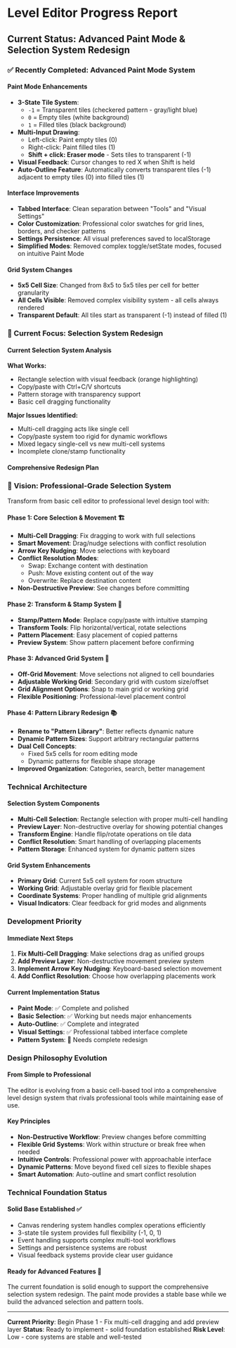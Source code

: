 # Level Editor Progress Report

## Current Status: Advanced Paint Mode & Selection System Redesign

### ✅ Recently Completed: Advanced Paint Mode System

#### **Paint Mode Enhancements**
- **3-State Tile System**: 
  - `-1` = Transparent tiles (checkered pattern - gray/light blue)
  - `0` = Empty tiles (white background)  
  - `1` = Filled tiles (black background)
- **Multi-Input Drawing**:
  - Left-click: Paint empty tiles (0)
  - Right-click: Paint filled tiles (1) 
  - **Shift + click: Eraser mode** - Sets tiles to transparent (-1)
- **Visual Feedback**: Cursor changes to red X when Shift is held
- **Auto-Outline Feature**: Automatically converts transparent tiles (-1) adjacent to empty tiles (0) into filled tiles (1)

#### **Interface Improvements**
- **Tabbed Interface**: Clean separation between "Tools" and "Visual Settings"
- **Color Customization**: Professional color swatches for grid lines, borders, and checker patterns
- **Settings Persistence**: All visual preferences saved to localStorage
- **Simplified Modes**: Removed complex toggle/setState modes, focused on intuitive Paint Mode

#### **Grid System Changes** 
- **5x5 Cell Size**: Changed from 8x5 to 5x5 tiles per cell for better granularity
- **All Cells Visible**: Removed complex visibility system - all cells always rendered
- **Transparent Default**: All tiles start as transparent (-1) instead of filled (1)

### 🔧 Current Focus: Selection System Redesign

#### **Current Selection System Analysis**
**What Works:**
- Rectangle selection with visual feedback (orange highlighting)
- Copy/paste with Ctrl+C/V shortcuts  
- Pattern storage with transparency support
- Basic cell dragging functionality

**Major Issues Identified:**
- Multi-cell dragging acts like single cell
- Copy/paste system too rigid for dynamic workflows
- Mixed legacy single-cell vs new multi-cell systems
- Incomplete clone/stamp functionality

#### **Comprehensive Redesign Plan**

### 🎯 **Vision: Professional-Grade Selection System**

Transform from basic cell editor to professional level design tool with:

#### **Phase 1: Core Selection & Movement** 🏗️
- **Multi-Cell Dragging**: Fix dragging to work with full selections
- **Smart Movement**: Drag/nudge selections with conflict resolution
- **Arrow Key Nudging**: Move selections with keyboard
- **Conflict Resolution Modes**: 
  - Swap: Exchange content with destination
  - Push: Move existing content out of the way
  - Overwrite: Replace destination content
- **Non-Destructive Preview**: See changes before committing

#### **Phase 2: Transform & Stamp System** 🔄
- **Stamp/Pattern Mode**: Replace copy/paste with intuitive stamping
- **Transform Tools**: Flip horizontal/vertical, rotate selections
- **Pattern Placement**: Easy placement of copied patterns
- **Preview System**: Show pattern placement before confirming

#### **Phase 3: Advanced Grid System** 📐
- **Off-Grid Movement**: Move selections not aligned to cell boundaries
- **Adjustable Working Grid**: Secondary grid with custom size/offset
- **Grid Alignment Options**: Snap to main grid or working grid
- **Flexible Positioning**: Professional-level placement control

#### **Phase 4: Pattern Library Redesign** 📚
- **Rename to "Pattern Library"**: Better reflects dynamic nature
- **Dynamic Pattern Sizes**: Support arbitrary rectangular patterns
- **Dual Cell Concepts**: 
  - Fixed 5x5 cells for room editing mode
  - Dynamic patterns for flexible shape storage
- **Improved Organization**: Categories, search, better management

### **Technical Architecture**

#### **Selection System Components**
- **Multi-Cell Selection**: Rectangle selection with proper multi-cell handling
- **Preview Layer**: Non-destructive overlay for showing potential changes
- **Transform Engine**: Handle flip/rotate operations on tile data
- **Conflict Resolution**: Smart handling of overlapping placements
- **Pattern Storage**: Enhanced system for dynamic pattern sizes

#### **Grid System Enhancements**
- **Primary Grid**: Current 5x5 cell system for room structure  
- **Working Grid**: Adjustable overlay grid for flexible placement
- **Coordinate Systems**: Proper handling of multiple grid alignments
- **Visual Indicators**: Clear feedback for grid modes and alignments

### **Development Priority**

#### **Immediate Next Steps**
1. **Fix Multi-Cell Dragging**: Make selections drag as unified groups
2. **Add Preview Layer**: Non-destructive movement preview system
3. **Implement Arrow Key Nudging**: Keyboard-based selection movement
4. **Add Conflict Resolution**: Choose how overlapping placements work

#### **Current Implementation Status**
- **Paint Mode**: ✅ Complete and polished
- **Basic Selection**: ✅ Working but needs major enhancements  
- **Auto-Outline**: ✅ Complete and integrated
- **Visual Settings**: ✅ Professional tabbed interface complete
- **Pattern System**: 🔧 Needs complete redesign

### **Design Philosophy Evolution**

#### **From Simple to Professional**
The editor is evolving from a basic cell-based tool into a comprehensive level design system that rivals professional tools while maintaining ease of use.

#### **Key Principles**
- **Non-Destructive Workflow**: Preview changes before committing
- **Flexible Grid Systems**: Work within structure or break free when needed  
- **Intuitive Controls**: Professional power with approachable interface
- **Dynamic Patterns**: Move beyond fixed cell sizes to flexible shapes
- **Smart Automation**: Auto-outline and smart conflict resolution

### **Technical Foundation Status**

#### **Solid Base Established** ✅
- Canvas rendering system handles complex operations efficiently
- 3-state tile system provides full flexibility (-1, 0, 1)  
- Event handling supports complex multi-tool workflows
- Settings and persistence systems are robust
- Visual feedback systems provide clear user guidance

#### **Ready for Advanced Features** 🚀
The current foundation is solid enough to support the comprehensive selection system redesign. The paint mode provides a stable base while we build the advanced selection and pattern tools.

---

**Current Priority**: Begin Phase 1 - Fix multi-cell dragging and add preview layer
**Status**: Ready to implement - solid foundation established
**Risk Level**: Low - core systems are stable and well-tested